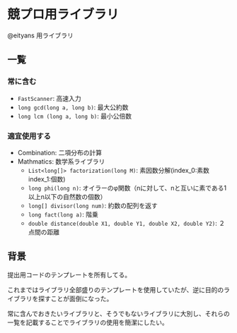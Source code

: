 # 競プロ用ライブラリ
@eityans 用ライブラリ

## 一覧
### 常に含む
- `FastScanner`: 高速入力
- `long gcd(long a, long b)`: 最大公約数
- `long lcm (long a, long b)`: 最小公倍数

### 適宜使用する
- Combination: 二項分布の計算
- Mathmatics: 数学系ライブラリ
  - `List<long[]> factorization(long M)`: 素因数分解(index_0:素数 index_1:個数)
  - `long phi(long n)`: オイラーのφ関数（nに対して、nと互いに素である1以上n以下の自然数の個数）
  - `long[] divisor(long num)`: 約数の配列を返す
  - `long fact(long a)`: 階乗
  - `double distance(double X1, double Y1, double X2, double Y2)`: ２点間の距離

## 背景
提出用コードのテンプレートを所有してる。

これまではライブラリ全部盛りのテンプレートを使用していたが、逆に目的のライブラリを探すことが面倒になった。

常に含んでおきたいライブラリと、そうでもないライブラリに大別し、それらの一覧を記載することでライブラリの使用を簡潔にしたい。
